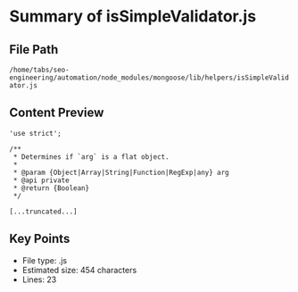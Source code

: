 # Summary of isSimpleValidator.js
  
## File Path
`/home/tabs/seo-engineering/automation/node_modules/mongoose/lib/helpers/isSimpleValidator.js`

## Content Preview
```
'use strict';

/**
 * Determines if `arg` is a flat object.
 *
 * @param {Object|Array|String|Function|RegExp|any} arg
 * @api private
 * @return {Boolean}
 */

[...truncated...]
```

## Key Points
- File type: .js
- Estimated size: 454 characters
- Lines: 23
